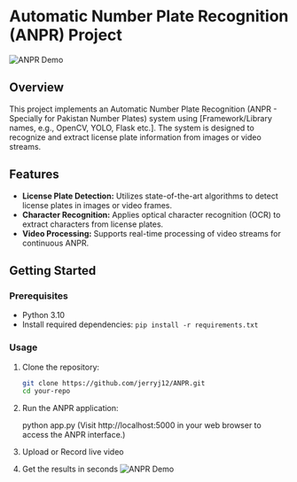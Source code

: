 # Automatic Number Plate Recognition (ANPR) Project

![ANPR Demo](https://portfolio-ahmed-1234.web.app/assets/img/anpr.JPG)

## Overview

This project implements an Automatic Number Plate Recognition (ANPR - Specially for Pakistan Number Plates) system using [Framework/Library names, e.g., OpenCV, YOLO, Flask etc.]. The system is designed to recognize and extract license plate information from images or video streams.

## Features

- **License Plate Detection:** Utilizes state-of-the-art algorithms to detect license plates in images or video frames.
- **Character Recognition:** Applies optical character recognition (OCR) to extract characters from license plates.
- **Video Processing:** Supports real-time processing of video streams for continuous ANPR.

## Getting Started

### Prerequisites

- Python 3.10
- Install required dependencies: `pip install -r requirements.txt`

### Usage

1. Clone the repository:

   ```bash
   git clone https://github.com/jerryj12/ANPR.git
   cd your-repo

2. Run the ANPR application:

    python app.py
    (Visit http://localhost:5000 in your web browser to access the ANPR interface.)

3. Upload or Record live video

4. Get the results in seconds
   ![ANPR Demo](https://portfolio-ahmed-1234.web.app/assets/img/anpr3.JPG)

